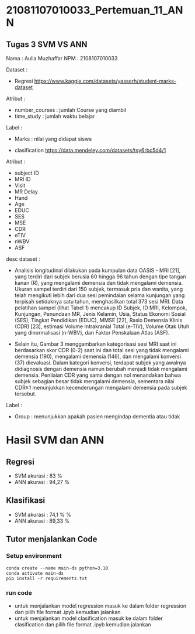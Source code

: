 # 21081107010033_Pertemuan_11_ANN
## Tugas 3 SVM VS ANN

Nama : Aulia Muzhaffar
NPM : 2108107010033

Dataset : 
- Regresi https://www.kaggle.com/datasets/yasserh/student-marks-dataset

Atribut :
* number_courses : jumlah Course yang diambil
* time_study : jumlah waktu belajar

Label :
* Marks : nilai yang didapat siswa

- clasification https://data.mendeley.com/datasets/tsy6rbc5d4/1

Atribut :
* subject ID
* MRI ID
* Visit
* MR Delay
* Hand
* Age
* EDUC
* SES
* MSE
* CDR
* eTIV
* nWBV
* ASF


desc dataset : 
* Analisis longitudinal dilakukan pada kumpulan data OASIS - MRI [21], yang terdiri dari subjek berusia 60 hingga 96 tahun dengan tipe tangan kanan (R), yang mengalami demensia dan tidak mengalami demensia. Ukuran sampel terdiri dari 150 subjek, termasuk pria dan wanita, yang telah mengikuti lebih dari dua sesi pemindaian selama kunjungan yang terpisah setidaknya satu tahun, menghasilkan total 373 sesi MRI. Data pelatihan sampel (lihat Tabel 1) mencakup ID Subjek, ID MRI, Kelompok, Kunjungan, Penundaan MR, Jenis Kelamin, Usia, Status Ekonomi Sosial (SES), Tingkat Pendidikan (EDUC), MMSE [22], Rasio Demensia Klinis (CDR) [23], estimasi Volume Intrakranial Total (e-TIV), Volume Otak Utuh yang dinormalisasi (n-WBV), dan Faktor Penskalaan Atlas (ASF).

* Selain itu, Gambar 3 menggambarkan kategorisasi sesi MRI saat ini berdasarkan skor CDR (0-2) saat ini dan total sesi yang tidak mengalami demensia (190), mengalami demensia (146), dan mengalami konversi (37) dievaluasi. Dalam kategori konversi, terdapat subjek yang awalnya didiagnosis dengan demensia namun berubah menjadi tidak mengalami demensia. Penilaian CDR yang sama dengan nol menandakan bahwa subjek sebagian besar tidak mengalami demensia, sementara nilai CDR≥1 menunjukkan kecenderungan mengalami demensia pada subjek tersebut.

Label :
* Group : menunjukkan apakah pasien mengindap dementia atau tidak

# Hasil SVM dan ANN
## Regresi 
- SVM akurasi : 83 %
- ANN akurasi : 94,27 %

## Klasifikasi 
- SVM akurasi : 74,1 % %
- ANN akurasi : 89,33 %

## Tutor menjalankan Code
### Setup environment
```
conda create --name main-ds python=3.10
conda activate main-ds
pip install -r requirements.txt
```
### run code
- untuk menjalankan model regression masuk ke dalam folder regression dan pilih file format .ipyb kemudian jalankan
- untuk menjalankan model clasification masuk ke dalam folder clasification dan pilih file format .ipyb kemudian jalankan

